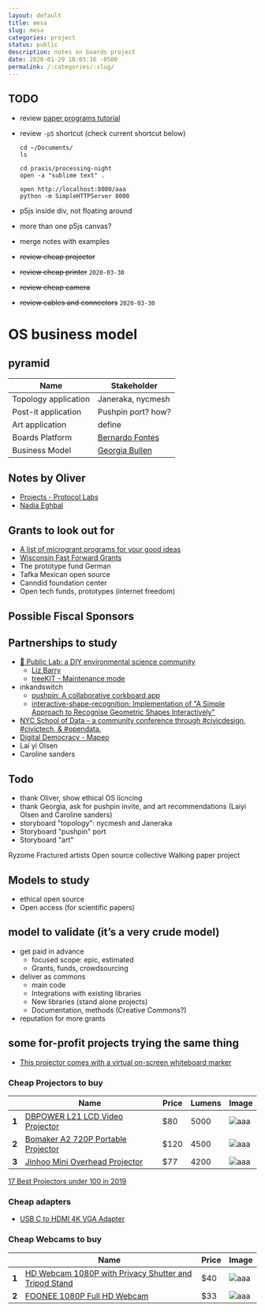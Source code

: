 ```yaml
---
layout: default
title: mesa
slug: mesa
categories: project
status: public
description: notes on boards project
date: 2020-01-29 18:03:16 -0500
permalink: /:categories/:slug/
---
```


## TODO

- review [paper programs tutorial](https://www.youtube.com/watch?time_continue=121&v=pkwSoJrVWAY&feature=emb_title)

- review `-p5` shortcut (check current shortcut below)

  ```
  cd ~/Documents/
  ls
  
  cd praxis/processing-night
  open -a "sublime text" .
  
  open http://localhost:8000/aaa
  python -m SimpleHTTPServer 8000
  
  ```

  

- p5js inside div, not floating around

- more than one p5js canvas?

- merge notes with examples

- ~~review cheap projector~~

- ~~review cheap printer~~ `2020-03-30`

- ~~review cheap camera~~

- ~~review cables and connectors~~ `2020-03-30`


# OS business model

## pyramid

| Name                 | Stakeholder                                       |
| -------------------- | ------------------------------------------------- |
| Topology application | Janeraka, nycmesh                                 |
| Post-it application  | Pushpin port? how?                                |
| Art application      | define                                            |
| Boards Platform      | [Bernardo Fontes](mailto:bernardoxhc@gmail.com)   |
| Business Model       | [Georgia Bullen](mailto:georgia@simplysecure.org) |



## Notes by Oliver

- [Projects - Protocol Labs](https://protocol.ai/projects/)
- [Nadia Eghbal](https://nadiaeghbal.com/)



## Grants to look out for

- [A list of microgrant programs for your good ideas](https://github.com/nayafia/microgrants#a-list-of-microgrant-programs-for-your-good-ideas)
- [Wisconsin Fast Forward Grants](http://wisconsinfastforward.com/wff_standard.htm)
- The prototype fund German
- Tafka Mexican open source
- Canndid foundation center
- Open tech funds, prototypes (internet freedom)



## Possible Fiscal Sponsors



## Partnerships to study

- [🎈 Public Lab: a DIY environmental science community](https://publiclab.org/)
  - [Liz Barry](https://twitter.com/lizbarry)
  - [treeKIT - Maintenance mode](http://treekit.org/)
- inkandswitch
  - [pushpin: A collaborative corkboard app](https://github.com/inkandswitch/pushpin)
  - [interactive-shape-recognition: Implementation of "A Simple Approach to Recognise Geometric Shapes Interactively"](https://github.com/inkandswitch/interactive-shape-recognition)
- [NYC School of Data – a community conference through #civicdesign, #civictech, & #opendata.](https://schoolofdata.nyc/)
- [Digital Democracy - Mapeo](https://www.digital-democracy.org/mapeo/)
- Lai yi Olsen
- Caroline sanders

## Todo

- thank Oliver, show ethical OS licncing
- thank Georgia, ask for pushpin invite, and art recommendations (Laiyi Olsen and Caroline sanders)
- storyboard "topology": nycmesh and Janeraka
- Storyboard "pushpin" port
- Storyboard "art"


Ryzome
Fractured artists
Open source collective
Walking paper project


## Models to study

- ethical open source
- Open access (for scientific papers)

## model to validate (it’s a very crude model)

- get paid in advance
    - focused scope: epic, estimated 
    - Grants, funds, crowdsourcing
- deliver as commons
    - main code
    - Integrations with existing libraries
    - New libraries (stand alone projects)
    - Documentation, methods (Creative Commons?)
- reputation for more grants



## some for-profit projects trying the same thing

- [This projector comes with a virtual on-screen whiteboard marker](https://www.yankodesign.com/2020/03/26/this-projector-comes-with-a-virtual-on-screen-whiteboard-marker/)

### Cheap Projectors to buy

|       | Name  | Price | Lumens | Image |
|-------|--------|---------|---------|---------|
| **1** | [DBPOWER L21 LCD Video Projector](https://www.amazon.com/DBPOWER-L21-Projector-Compatible-Smartphone/dp/B07VGCGRV2/ref=sr_1_4?keywords=DBPOWER+T20&qid=1584922652&s=electronics&sr=1-4) | $80   | 5000   | ![aaa](https://images-na.ssl-images-amazon.com/images/I/61SDXxKtFtL._AC_SL1000_.jpg) |
| **2** | [Bomaker A2 720P Portable Projector](https://www.amazon.com/Projector-Portable-Supported-Multimedia-Entertainment/dp/B0863HRY9G/ref=sr_1_1_sspa?keywords=GooBang+Doo+Projector%2C+2018&qid=1584922906&s=electronics&sr=1-1-spons&psc=1&spLa=ZW5jcnlwdGVkUXVhbGlmaWVyPUFQWElMVFhON1IzWjYmZW5jcnlwdGVkSWQ9QTA3ODU5NDUzOU9WWVlVTUlPWjJVJmVuY3J5cHRlZEFkSWQ9QTAwODIwNDgyN1FBMDJaOEU2WVNOJndpZGdldE5hbWU9c3BfYXRmJmFjdGlvbj1jbGlja1JlZGlyZWN0JmRvTm90TG9nQ2xpY2s9dHJ1ZQ==) | $120  | 4500   | ![aaa](https://images-na.ssl-images-amazon.com/images/I/71VGqKsNI8L._AC_SL1455_.jpg) |
| **3** | [ Jinhoo Mini Overhead Projector](https://www.amazon.com/Projector-Supported-2600Lux-Lifetime-Compatible/dp/B07MGQRWHH/ref=sr_1_4?keywords=DR.+J+HI-04&qid=1584921927&sr=8-4) | $77   | 4200   | ![aaa](https://images-na.ssl-images-amazon.com/images/I/51hVIWAfclL._AC_SL1000_.jpg) |

[17 Best Projectors under 100 in 2019](https://top10bestbudget.com/home/best-projectors-100-200-300-400/)

### Cheap adapters

- [USB C to HDMI 4K VGA Adapter](https://www.amazon.com/Adapter-Converter-Adaptor-Macbook-Chromebook/dp/B074HZMCQ3/ref=sr_1_3?keywords=usbc+projector+adapter&qid=1585067350&sr=8-3)


### Cheap Webcams to buy

|       | Name                                                         | Price | Image                                                        |
| ----- | ------------------------------------------------------------ | ----- | ------------------------------------------------------------ |
| **1** | [HD Webcam 1080P with Privacy Shutter and Tripod Stand](https://www.amazon.com/Streaming-Microphone-Widescreen-Conferencing-Recording/dp/B082X91MPP/ref=sr_1_3?keywords=webcam&qid=1584923615&sr=8-3) | $40   | ![aaa](https://images-na.ssl-images-amazon.com/images/I/71eaH2ZSa%2BL._AC_SL1500_.jpg) |
| **2** | [FOONEE 1080P Full HD Webcam](https://www.amazon.com/FOONEE-Reduction-Microphone-Conferencing-Recording/dp/B07Y243BXP/ref=sr_1_12?keywords=webcam&qid=1584923615&sr=8-12) | $33   | ![aaa](https://images-na.ssl-images-amazon.com/images/I/51GOrQ8w68L._AC_SL1000_.jpg) |




